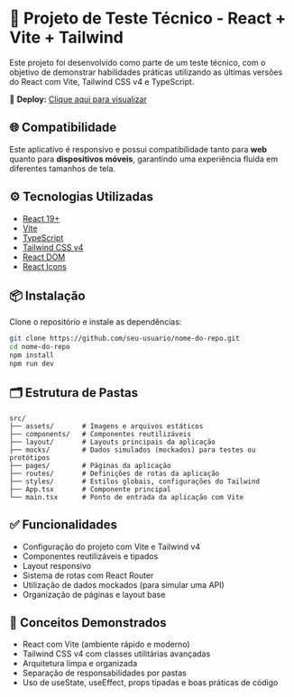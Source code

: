 # 🚨 Projeto de Teste Técnico - React + Vite + Tailwind

Este projeto foi desenvolvido como parte de um teste técnico, com o objetivo de demonstrar habilidades práticas utilizando as últimas versões do React com Vite, Tailwind CSS v4 e TypeScript.

🔗 **Deploy:** [Clique aqui para visualizar]([https://seu-projeto.vercel.app](https://tropa-digital-front-end-test.vercel.app/))

## 🌐 Compatibilidade

Este aplicativo é responsivo e possui compatibilidade tanto para **web** quanto para **dispositivos móveis**, garantindo uma experiência fluida em diferentes tamanhos de tela.

## ⚙️ Tecnologias Utilizadas

- [React 19+](https://reactjs.org/)
- [Vite](https://vitejs.dev/)
- [TypeScript](https://www.typescriptlang.org/)
- [Tailwind CSS v4](https://tailwindcss.com/)
- [React DOM](https://reactjs.org/docs/react-dom.html)
- [React Icons](https://react-icons.github.io/react-icons/)

## 📦 Instalação

Clone o repositório e instale as dependências:

```bash
git clone https://github.com/seu-usuario/nome-do-repo.git
cd nome-do-repo
npm install
npm run dev
```

## 🗂️ Estrutura de Pastas

```text
src/
├── assets/       # Imagens e arquivos estáticos  
├── components/   # Componentes reutilizáveis  
├── layout/       # Layouts principais da aplicação  
├── mocks/        # Dados simulados (mockados) para testes ou protótipos  
├── pages/        # Páginas da aplicação  
├── routes/       # Definições de rotas da aplicação  
├── styles/       # Estilos globais, configurações do Tailwind  
├── App.tsx       # Componente principal  
└── main.tsx      # Ponto de entrada da aplicação com Vite  
```

## ✅ Funcionalidades
- Configuração do projeto com Vite e Tailwind v4
- Componentes reutilizáveis e tipados
- Layout responsivo
- Sistema de rotas com React Router
- Utilização de dados mockados (para simular uma API)
- Organização de páginas e layout base

## 🧠 Conceitos Demonstrados
- React com Vite (ambiente rápido e moderno)
- Tailwind CSS v4 com classes utilitárias avançadas
- Arquitetura limpa e organizada
- Separação de responsabilidades por pastas
- Uso de useState, useEffect, props tipadas e boas práticas de código
